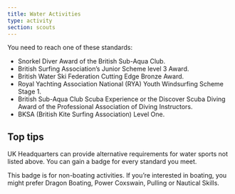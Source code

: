 ```yaml
---
title: Water Activities
type: activity
section: scouts
---
```


You need to reach one of these standards:

* Snorkel Diver Award of the British Sub-Aqua Club.
* British Surfing Association’s Junior Scheme level 3 Award.
* British Water Ski Federation Cutting Edge Bronze Award.
* Royal Yachting Association National (RYA) Youth Windsurfing Scheme Stage 1.
* British Sub-Aqua Club Scuba Experience or the Discover Scuba Diving Award of the Professional Association of Diving Instructors.
* BKSA (British Kite Surfing Association) Level One.

## Top tips

UK Headquarters can provide alternative requirements for water sports not listed above. You can gain a badge for every standard you meet.

This badge is for non-boating activities. If you’re interested in boating, you might prefer Dragon Boating, Power Coxswain, Pulling or Nautical Skills.